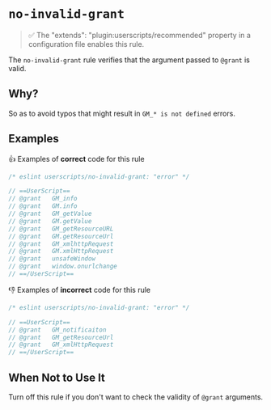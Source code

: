# `no-invalid-grant`

> ✅ The "extends": "plugin:userscripts/recommended" property in a configuration
> file enables this rule.

The `no-invalid-grant` rule verifies that the argument passed to `@grant` is valid.

## Why?

So as to avoid typos that might result in `GM_* is not defined` errors.

## Examples

👍 Examples of **correct** code for this rule

```js
/* eslint userscripts/no-invalid-grant: "error" */

// ==UserScript==
// @grant   GM_info
// @grant   GM.info
// @grant   GM_getValue
// @grant   GM.getValue
// @grant   GM_getResourceURL
// @grant   GM.getResourceUrl
// @grant   GM_xmlhttpRequest
// @grant   GM.xmlHttpRequest
// @grant   unsafeWindow
// @grant   window.onurlchange
// ==/UserScript==
```

👎︎ Examples of **incorrect** code for this rule

```js
/* eslint userscripts/no-invalid-grant: "error" */

// ==UserScript==
// @grant   GM_notificaiton
// @grant   GM_getResourceUrl
// @grant   GM_xmlHttpRequest
// ==/UserScript==
```

## When Not to Use It

Turn off this rule if you don't want to check the validity of `@grant` arguments.
